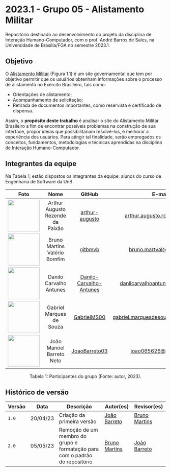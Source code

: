 # 2023.1 - Grupo 05 - Alistamento Militar
Repositório destinado ao desenvolvimento do projeto da disciplina de Interação Humano-Computador, com o prof. André Barros de Sales, na Universidade de Brasília/FGA no semestre 2023.1.  

## Objetivo
O [Alistamento Militar](https://alistamento.eb.mil.br/) (Figura 1.1) é um site governamental que tem por objetivo permitir que os usuários obtenham informações sobre o processo de alistamento no Exército Brasileiro, tais como:

- Orientações de alistamento;
- Acompanhamento de solicitação;
- Retirada de documentos importantes, como reservista e certificado de dispensa.

Assim, o **propósito deste trabalho** é analisar o site do Alistamento Militar Brasileiro a fim de encontrar possíveis problemas na construção de sua interface, propor ideias que possibilitariam resolvê-los, e melhorar a experiência dos usuários. Para atingir tal finalidade, serão empregados os conceitos, fundamentos, metodologias e técnicas aprendidas na disciplina de Interação Humano-Computador.

## Integrantes da equipe
Na Tabela 1, estão dispostos os integrantes da equipe: alunos do curso de Engenharia de Software da UnB.

<center>

|Foto | Nome| GitHub| E-mail| 
|:-----:|:-----:|:-----:|:-----:|
| <img width='100' src='https://avatars.githubusercontent.com/u/59586312?v=4'> | Arthur Augusto Rezende da Paixão | [arthur-augusto](https://github.com/arthur-augusto) | arthur.augusto.rp@gmail.com |
| <img width='100' src='https://avatars.githubusercontent.com/u/30751876?v=4'> | Bruno Martins Valério Bomfim | [gitbmvb](https://github.com/gitbmvb) | bruno.martval@gmail.com |
| <img width='100' src='https://avatars.githubusercontent.com/u/89037034?v=4'> | Danilo Carvalho Antunes | [Danilo-Carvalho-Antunes](https://github.com/Danilo-Carvalho-Antunes) | danilcarvalhoantunes@gmail.com
| <img width='100' src='https://avatars.githubusercontent.com/u/88348513?v=4'> | Gabriel Marques de Souza | [GabrielMS00](https://github.com/GabrielMS00) | gabriel.marquesdesouza02@gmail.com |
| <img width='100' src='https://avatars.githubusercontent.com/u/108282056?v=4'> | João Manoel Barreto Neto | [JoaoBarreto03](https://github.com/JoaoBarreto03)| joao065626@gmail.com |

</center>

<div style="text-align: center">
Tabela 1: Participantes do grupo (Fonte: autor, 2023).
</div>

## Histórico de versão

| Versão | Data | Descrição | Autor(es) | Revisor(es) |
| --- | --- | --- | --- | --- |
|  `1.0`   | 20/04/23 | Criação da primeira versão | [João Barreto](https://github.com/JoaoBarreto03) | [Bruno Martins](https://github.com/gitbmvb) |
|  `2.0`   | 05/05/23 | Remoção de um membro do grupo e formatação para com o padrão do repositório | [Bruno Martins](https://github.com/gitbmvb) | [João Barreto](https://github.com/JoaoBarreto03)